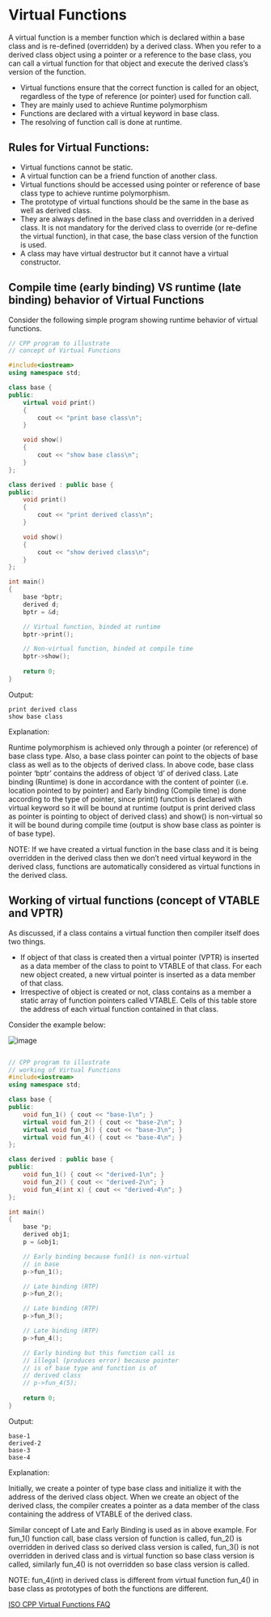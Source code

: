 # Virtual Functions

A virtual function is a member function which is declared within a base class and is re-defined (overridden) by a derived class. When you refer to a derived class object using a pointer or a reference to the base class, you can call a virtual function for that object and execute the derived class’s version of the function. 

- Virtual functions ensure that the correct function is called for an object, regardless of the type of reference (or pointer) used for function call.
- They are mainly used to achieve Runtime polymorphism
- Functions are declared with a virtual keyword in base class.
- The resolving of function call is done at runtime.

## Rules for Virtual Functions:
- Virtual functions cannot be static.
- A virtual function can be a friend function of another class.
- Virtual functions should be accessed using pointer or reference of base class type to achieve runtime polymorphism.
- The prototype of virtual functions should be the same in the base as well as derived class.
- They are always defined in the base class and overridden in a derived class. It is not mandatory for the derived class to override (or re-define the virtual function), in that case, the base class version of the function is used.
- A class may have virtual destructor but it cannot have a virtual constructor.

## Compile time (early binding) VS runtime (late binding) behavior of Virtual Functions

Consider the following simple program showing runtime behavior of virtual functions.

```c++
// CPP program to illustrate
// concept of Virtual Functions

#include<iostream>
using namespace std;

class base {
public:
	virtual void print()
	{
		cout << "print base class\n";
	}

	void show()
	{
		cout << "show base class\n";
	}
};

class derived : public base {
public:
	void print()
	{
		cout << "print derived class\n";
	}

	void show()
	{
		cout << "show derived class\n";
	}
};

int main()
{
	base *bptr;
	derived d;
	bptr = &d;

	// Virtual function, binded at runtime
	bptr->print();

	// Non-virtual function, binded at compile time
	bptr->show();
	
	return 0;
}
```
Output:
```
print derived class
show base class
```
Explanation: 

Runtime polymorphism is achieved only through a pointer (or reference) of base class type. Also, a base class pointer can point to the objects of base class as well as to the objects of derived class. In above code, base class pointer ‘bptr’ contains the address of object ‘d’ of derived class.
Late binding (Runtime) is done in accordance with the content of pointer (i.e. location pointed to by pointer) and Early binding (Compile time) is done according to the type of pointer, since print() function is declared with virtual keyword so it will be bound at runtime (output is print derived class as pointer is pointing to object of derived class) and show() is non-virtual so it will be bound during compile time (output is show base class as pointer is of base type).

NOTE: If we have created a virtual function in the base class and it is being overridden in the derived class then we don’t need virtual keyword in the derived class, functions are automatically considered as virtual functions in the derived class.

## Working of virtual functions (concept of VTABLE and VPTR)
As discussed, if a class contains a virtual function then compiler itself does two things.

- If object of that class is created then a virtual pointer (VPTR) is inserted as a data member of the class to point to VTABLE of that class. For each new object created, a new virtual pointer is inserted as a data member of that class.
- Irrespective of object is created or not, class contains as a member a static array of function pointers called VTABLE. Cells of this table store the address of each virtual function contained in that class.

Consider the example below: 

![image](https://user-images.githubusercontent.com/45400093/171596279-e753ae2e-d410-4aa2-80bc-7248a815dc39.png)

```c++

// CPP program to illustrate
// working of Virtual Functions
#include<iostream>
using namespace std;

class base {
public:
	void fun_1() { cout << "base-1\n"; }
	virtual void fun_2() { cout << "base-2\n"; }
	virtual void fun_3() { cout << "base-3\n"; }
	virtual void fun_4() { cout << "base-4\n"; }
};

class derived : public base {
public:
	void fun_1() { cout << "derived-1\n"; }
	void fun_2() { cout << "derived-2\n"; }
	void fun_4(int x) { cout << "derived-4\n"; }
};

int main()
{
	base *p;
	derived obj1;
	p = &obj1;

	// Early binding because fun1() is non-virtual
	// in base
	p->fun_1();

	// Late binding (RTP)
	p->fun_2();

	// Late binding (RTP)
	p->fun_3();

	// Late binding (RTP)
	p->fun_4();

	// Early binding but this function call is
	// illegal (produces error) because pointer
	// is of base type and function is of
	// derived class
	// p->fun_4(5);
	
	return 0;
}
```
Output:
```
base-1
derived-2
base-3
base-4
```

Explanation:

Initially, we create a pointer of type base class and initialize it with the address of the derived class object. When we create an object of the derived class, the compiler creates a pointer as a data member of the class containing the address of VTABLE of the derived class.

Similar concept of Late and Early Binding is used as in above example. For fun_1() function call, base class version of function is called, fun_2() is overridden in derived class so derived class version is called, fun_3() is not overridden in derived class and is virtual function so base class version is called, similarly fun_4() is not overridden so base class version is called.

NOTE: fun_4(int) in derived class is different from virtual function fun_4() in base class as prototypes of both the functions are different.

[ISO CPP Virtual Functions FAQ](https://isocpp.org/wiki/faq/virtual-functions)

